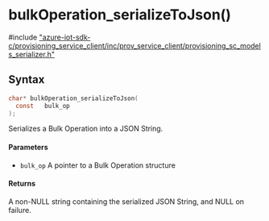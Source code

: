 # bulkOperation_serializeToJson()

\#include ["azure-iot-sdk-c/provisioning_service_client/inc/prov_service_client/provisioning_sc_models_serializer.h"](../iot-c-ref-provisioning-sc-models-serializer-h.md)  

## Syntax

```C
char* bulkOperation_serializeToJson(
  const   bulk_op
);

```

Serializes a Bulk Operation into a JSON String.

#### Parameters
* `bulk_op` A pointer to a Bulk Operation structure

#### Returns
A non-NULL string containing the serialized JSON String, and NULL on failure.

